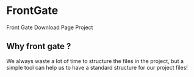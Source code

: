 # FrontGate
Front Gate Download Page Project

## Why front gate ?
We always waste a lot of time to structure the files in the project, but a simple tool can help us to have a standard structure for our project files!
